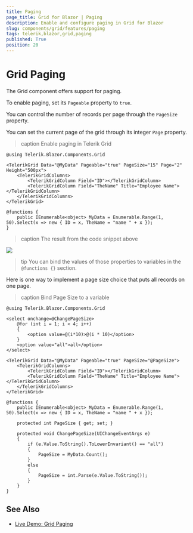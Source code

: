 ```yaml
---
title: Paging
page_title: Grid for Blazor | Paging
description: Enable and configure paging in Grid for Blazor
slug: components/grid/features/paging
tags: telerik,blazor,grid,paging
published: True
position: 20
---
```


# Grid Paging

The Grid component offers support for paging.

To enable paging, set its `Pageable` property to `true`. 

You can control the number of records per page through the `PageSize` property.

You can set the current page of the grid through its integer `Page` property.

>caption Enable paging in Telerik Grid

````CSHTML
@using Telerik.Blazor.Components.Grid

<TelerikGrid Data="@MyData" Pageable="true" PageSize="15" Page="2" Height="500px">
	<TelerikGridColumns>
		<TelerikGridColumn Field="ID"></TelerikGridColumn>
		<TelerikGridColumn Field="TheName" Title="Employee Name"></TelerikGridColumn>
	</TelerikGridColumns>
</TelerikGrid>

@functions {
	public IEnumerable<object> MyData = Enumerable.Range(1, 50).Select(x => new { ID = x, TheName = "name " + x });
}
````

>caption The result from the code snippet above

![](images/paging-overview.png)

>tip You can bind the values of those properties to variables in the `@functions {}` section.

Here is one way to implement a page size choice that puts all records on one page.

>caption Bind Page Size to a variable

````CSHTML
@using Telerik.Blazor.Components.Grid

<select onchange=@ChangePageSize>
	@for (int i = 1; i < 4; i++)
	{
		<option value=@(i*10)>@(i * 10)</option>
	}
	<option value="all">all</option>
</select>

<TelerikGrid Data="@MyData" Pageable="true" PageSize="@PageSize">
	<TelerikGridColumns>
		<TelerikGridColumn Field="ID"></TelerikGridColumn>
		<TelerikGridColumn Field="TheName" Title="Employee Name"></TelerikGridColumn>
	</TelerikGridColumns>
</TelerikGrid>

@functions {
	public IEnumerable<object> MyData = Enumerable.Range(1, 50).Select(x => new { ID = x, TheName = "name " + x });

	protected int PageSize { get; set; }

	protected void ChangePageSize(UIChangeEventArgs e)
	{
		if (e.Value.ToString().ToLowerInvariant() == "all")
		{
			PageSize = MyData.Count();
		}
		else
		{
			PageSize = int.Parse(e.Value.ToString());
		}
	}
}
````

## See Also

  * [Live Demo: Grid Paging](https://demos.telerik.com/blazor-ui/grid/paging)